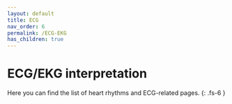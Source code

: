 ```yaml
---
layout: default
title: ECG
nav_order: 6
permalink: /ECG-EKG
has_children: true
---
```


# ECG/EKG interpretation

Here you can find the list of heart rhythms and ECG-related pages.
{: .fs-6 }